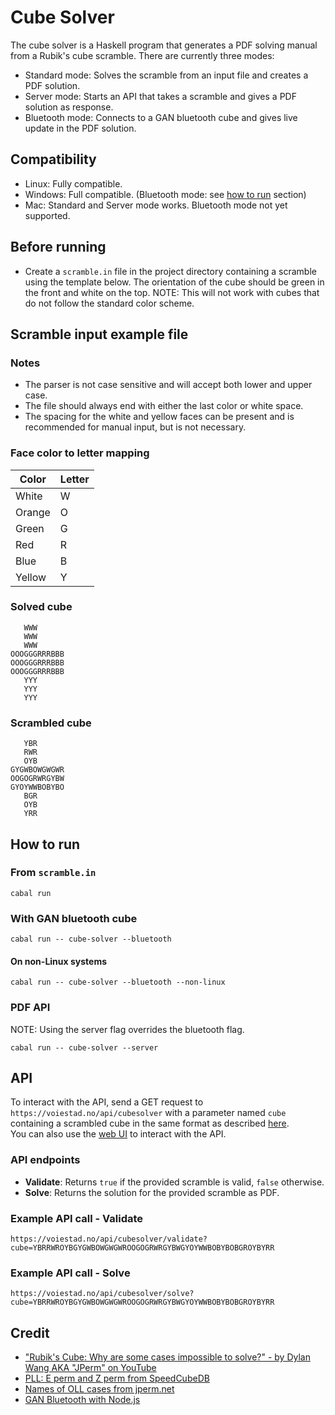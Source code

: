 # Cube Solver
The cube solver is a Haskell program that generates a PDF solving manual from a Rubik's cube scramble. There are currently three modes:
- Standard mode: Solves the scramble from an input file and creates a PDF solution.
- Server mode: Starts an API that takes a scramble and gives a PDF solution as response.
- Bluetooth mode: Connects to a GAN bluetooth cube and gives live update in the PDF solution.

## Compatibility
- Linux: Fully compatible.
- Windows: Full compatible. (Bluetooth mode: see [how to run](#on-non-linux-systems) section)
- Mac: Standard and Server mode works. Bluetooth mode not yet supported.

## Before running
- Create a `scramble.in` file in the project directory containing a scramble using the template below. The orientation of the cube should be green in the front and white on the top. NOTE: This will not work with cubes that do not follow the standard color scheme.

## Scramble input example file
### Notes 
- The parser is not case sensitive and will accept both lower and upper case.
- The file should always end with either the last color or white space.
- The spacing for the white and yellow faces can be present and is recommended for manual input, but is not necessary.
### Face color to letter mapping
| Color   | Letter |
|---------|--------|
| White   | W      |
| Orange  | O      |
| Green   | G      |
| Red     | R      |
| Blue    | B      |
| Yellow  | Y      |
### Solved cube
```
   WWW
   WWW
   WWW
OOOGGGRRRBBB
OOOGGGRRRBBB
OOOGGGRRRBBB
   YYY
   YYY
   YYY

```
### Scrambled cube
```
   YBR
   RWR
   OYB
GYGWBOWGWGWR
OOGOGRWRGYBW
GYOYWWBOBYBO
   BGR
   OYB
   YRR

```

## How to run
### From `scramble.in`
```
cabal run
```
### With GAN bluetooth cube
```
cabal run -- cube-solver --bluetooth
```
#### On non-Linux systems
```
cabal run -- cube-solver --bluetooth --non-linux
```
### PDF API
NOTE: Using the server flag overrides the bluetooth flag.
```
cabal run -- cube-solver --server
```
## API
To interact with the API, send a GET request to `https://voiestad.no/api/cubesolver` with a parameter named `cube` containing a scrambled cube in the same format as described [here](#scramble-input-example-file).<br>
You can also use the [web UI](https://voiestad.no/cube-solver) to interact with the API.

### API endpoints
- **Validate**: Returns `true` if the provided scramble is valid, `false` otherwise.
- **Solve**: Returns the solution for the provided scramble as PDF.

### Example API call - Validate
```
https://voiestad.no/api/cubesolver/validate?cube=YBRRWROYBGYGWBOWGWGWROOGOGRWRGYBWGYOYWWBOBYBOBGROYBYRR
```

### Example API call - Solve
```
https://voiestad.no/api/cubesolver/solve?cube=YBRRWROYBGYGWBOWGWGWROOGOGRWRGYBWGYOYWWBOBYBOBGROYBYRR
```

## Credit
- ["Rubik's Cube: Why are some cases impossible to solve?" - by Dylan Wang AKA "JPerm" on YouTube](https://youtu.be/o-RxLzRe2YE?si=PNoy7rsajMeGU8o2)
- [PLL: E perm and Z perm from SpeedCubeDB](https://speedcubedb.com/a/3x3/PLL)
- [Names of OLL cases from jperm.net](https://jperm.net/algs/2look/oll)
- [GAN Bluetooth with Node.js](https://github.com/afedotov/gan-node-sample)
